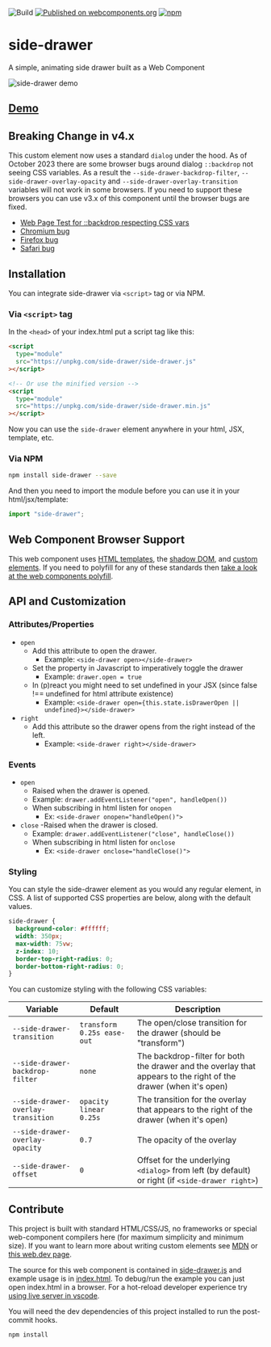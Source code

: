 ![Build](https://github.com/wes-goulet/side-drawer/workflows/Build/badge.svg) [![Published on webcomponents.org](https://img.shields.io/badge/webcomponents.org-published-blue.svg?style=flat-square)](https://www.webcomponents.org/element/side-drawer) [![npm](https://img.shields.io/npm/v/side-drawer.svg)](https://npmjs.org/package/side-drawer)

# side-drawer

A simple, animating side drawer built as a Web Component

![side-drawer demo](demo.gif)

## [Demo](https://side-drawer.netlify.com/)

## Breaking Change in v4.x

This custom element now uses a standard `dialog` under the hood. As of October 2023 there are some browser bugs around dialog `::backdrop` not seeing CSS variables. As a result the `--side-drawer-backdrop-filter`, `--side-drawer-overlay-opacity` and `--side-drawer-overlay-transition` variables will not work in some browsers. If you need to support these browsers you can use v3.x of this component until the browser bugs are fixed.

- [Web Page Test for ::backdrop respecting CSS vars](https://wpt.fyi/results/html/semantics/interactive-elements/the-dialog-element/backdrop-inherits.html)
- [Chromium bug](https://bugs.chromium.org/p/chromium/issues/detail?id=827397)
- [Firefox bug](https://bugzilla.mozilla.org/show_bug.cgi?id=1855668)
- [Safari bug](https://bugs.webkit.org/show_bug.cgi?id=263834)

## Installation

You can integrate side-drawer via `<script>` tag or via NPM.

### Via `<script>` tag

In the `<head>` of your index.html put a script tag like this:

```html
<script
  type="module"
  src="https://unpkg.com/side-drawer/side-drawer.js"
></script>

<!-- Or use the minified version -->
<script
  type="module"
  src="https://unpkg.com/side-drawer/side-drawer.min.js"
></script>
```

Now you can use the `side-drawer` element anywhere in your html, JSX, template, etc.

### Via NPM

```bash
npm install side-drawer --save
```

And then you need to import the module before you can use it in your html/jsx/template:

```js
import "side-drawer";
```

## Web Component Browser Support

This web component uses [HTML templates](https://caniuse.com/#feat=template), the [shadow DOM](https://caniuse.com/#feat=shadowdomv1), and [custom elements](https://caniuse.com/#feat=custom-elementsv1). If you need to polyfill for any of these standards then [take a look at the web components polyfill](https://github.com/webcomponents/webcomponentsjs).

## API and Customization

### Attributes/Properties

- `open`
  - Add this attribute to open the drawer.
    - Example: `<side-drawer open></side-drawer>`
  - Set the property in Javascript to imperatively toggle the drawer
    - Example: `drawer.open = true`
  - In (p)react you might need to set undefined in your JSX (since false !== undefined for html attribute existence)
    - Example: `<side-drawer open={this.state.isDrawerOpen || undefined}></side-drawer>`
- `right`
  - Add this attribute so the drawer opens from the right instead of the left.
    - Example: `<side-drawer right></side-drawer>`

### Events

- `open`
  - Raised when the drawer is opened.
  - Example: `drawer.addEventListener("open", handleOpen())`
  - When subscribing in html listen for `onopen`
    - Ex: `<side-drawer onopen="handleOpen()">`
- `close`
  -Raised when the drawer is closed.
  - Example: `drawer.addEventListener("close", handleClose())`
  - When subscribing in html listen for `onclose`
    - Ex: `<side-drawer onclose="handleClose()">`

### Styling

You can style the side-drawer element as you would any regular element, in CSS. A list of supported CSS properties are below, along with the default values.

```css
side-drawer {
  background-color: #ffffff;
  width: 350px;
  max-width: 75vw;
  z-index: 10;
  border-top-right-radius: 0;
  border-bottom-right-radius: 0;
}
```

You can customize styling with the following CSS variables:

| Variable                           | Default                    | Description                                                                                                      |
| ---------------------------------- | -------------------------- | ---------------------------------------------------------------------------------------------------------------- |
| `--side-drawer-transition`         | `transform 0.25s ease-out` | The open/close transition for the drawer (should be "transform")                                                 |
| `--side-drawer-backdrop-filter`    | `none`                     | The backdrop-filter for both the drawer and the overlay that appears to the right of the drawer (when it's open) |
| `--side-drawer-overlay-transition` | `opacity linear 0.25s`     | The transition for the overlay that appears to the right of the drawer (when it's open)                          |
| `--side-drawer-overlay-opacity`    | `0.7`                      | The opacity of the overlay                                                                                       |
| `--side-drawer-offset`             | `0`                        | Offset for the underlying `<dialog>` from left (by default) or right (if `<side-drawer right>`)                  |

## Contribute

This project is built with standard HTML/CSS/JS, no frameworks or special web-component compilers here (for maximum simplicity and minimum size). If you want to learn more about writing custom elements see [MDN](https://developer.mozilla.org/en-US/docs/Web/Web_Components/Using_custom_elements) or [this web.dev page](https://web.dev/web-components/).

The source for this web component is contained in [side-drawer.js](side-drawer.js) and example usage is in [index.html](index.html). To debug/run the example you can just open index.html in a browser. For a hot-reload developer experience try [using live server in vscode](https://marketplace.visualstudio.com/items?itemName=ritwickdey.LiveServer).

You will need the dev dependencies of this project installed to run the post-commit hooks.

```bash
npm install
```
